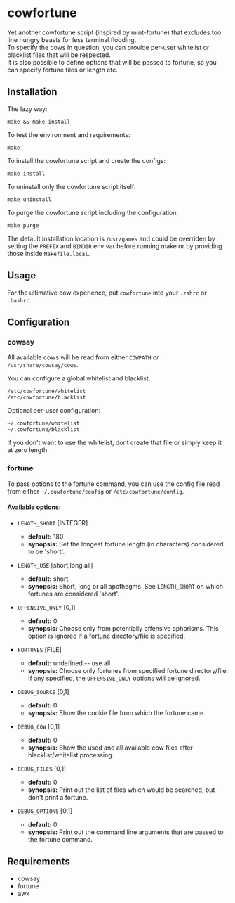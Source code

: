 cowfortune
==========

Yet another cowfortune script (inspired by mint-fortune) that excludes
too line hungry beasts for less terminal flooding.  
To specify the cows in question, you can provide per-user whitelist or
blacklist files that will be respected.  
It is also possible to define options that will be passed to fortune,
so you can specify fortune files or length etc.


Installation
------------

The lazy way:

    make && make install

To test the environment and requirements:

    make

To install the cowfortune script and create the configs:

    make install

To uninstall only the cowfortune script itself:

    make uninstall

To purge the cowfortune script including the configuration:

    make purge


The default installation location is `/usr/games` and could be overriden by
setting the `PREFIX` and `BINDIR` env var before running make or by providing
those inside `Makefile.local`.


Usage
-----

For the ultimative cow experience, put `cowfortune` into your `.zshrc` or `.bashrc`.


Configuration
-------------

### cowsay
All available cows will be read from either `COWPATH` or `/usr/share/cowsay/cows`.

You can configure a global whitelist and blacklist:

    /etc/cowfortune/whitelist
    /etc/cowfortune/blacklist

Optional per-user configuration:

    ~/.cowfortune/whitelist
    ~/.cowfortune/blacklist

If you don't want to use the whitelist, dont create that file or simply
keep it at zero length.

### fortune
To pass options to the fortune command, you can use the config file read
from either `~/.cowfortune/config` or `/etc/cowfortune/config`.

#### Available options:
- `LENGTH_SHORT` [INTEGER]
    - **default:** 180
    - **synopsis:** Set the longest fortune length (in characters) considered to be 'short'.
  
- `LENGTH_USE` [short,long,all]
    - **default:** short
    - **synopsis:** Short, long or all apothegms. See `LENGTH_SHORT` on which fortunes are considered 'short'.
  
- `OFFENSIVE_ONLY` [0,1]
    - **default:** 0
    - **synopsis:** Choose only from potentially offensive aphorisms. This option is ignored if a fortune directory/file is specified.
  
- `FORTUNES` [FILE]
    - **default:** undefined -- use all
    - **synopsis:** Choose only fortunes from specified fortune directory/file. If any specified, the `OFFENSIVE_ONLY` options will be ignored.
  
- `DEBUG_SOURCE` [0,1]
    - **default:** 0
    - **synopsis:** Show the cookie file from which the fortune came.
  
- `DEBUG_COW` [0,1]
    - **default:** 0
    - **synopsis:** Show the used and all available cow files after blacklist/whitelist processing.
  
- `DEBUG_FILES` [0,1]
    - **default:** 0
    - **synopsis:** Print out the list of files which would be searched, but don't print a fortune.
  
- `DEBUG_OPTIONS` [0,1]
    - **default:** 0
    - **synopsis:** Print out the command line arguments that are passed to the fortune command.


Requirements
------------

- cowsay
- fortune
- awk


